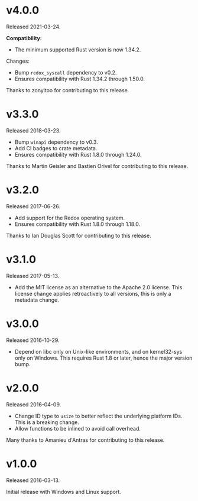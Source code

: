 # v4.0.0

Released 2021-03-24.

**Compatibility**:

 * The minimum supported Rust version is now 1.34.2.

Changes:

 * Bump `redox_syscall` dependency to v0.2.
 * Ensures compatibility with Rust 1.34.2 through 1.50.0.

Thanks to zonyitoo for contributing to this release.

# v3.3.0

Released 2018-03-23.

 * Bump `winapi` dependency to v0.3.
 * Add CI badges to crate metadata.
 * Ensures compatibility with Rust 1.8.0 through 1.24.0.

Thanks to Martin Geisler and Bastien Orivel for contributing to this release.

# v3.2.0

Released 2017-06-26.

 * Add support for the Redox operating system.
 * Ensures compatibility with Rust 1.8.0 through 1.18.0.

Thanks to Ian Douglas Scott for contributing to this release.

# v3.1.0

Released 2017-05-13.

 * Add the MIT license as an alternative to the Apache 2.0 license. This license
   change applies retroactively to all versions, this is only a metadata change.

# v3.0.0

Released 2016-10-29.

 * Depend on libc only on Unix-like environments, and on kernel32-sys only
   on Windows. This requires Rust 1.8 or later, hence the major version
   bump.

# v2.0.0

Released 2016-04-09.

 * Change ID type to `usize` to better reflect the underlying platform IDs.
   This is a breaking change.
 * Allow functions to be inlined to avoid call overhead.

Many thanks to Amanieu d'Antras for contributing to this release.

# v1.0.0

Released 2016-03-13.

Initial release with Windows and Linux support.

